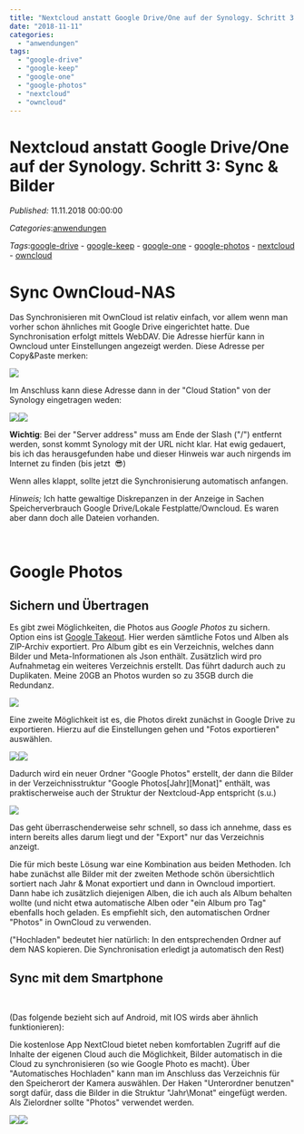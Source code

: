 ```yaml
---
title: "Nextcloud anstatt Google Drive/One auf der Synology. Schritt 3: Sync & Bilder"
date: "2018-11-11"
categories: 
  - "anwendungen"
tags: 
  - "google-drive"
  - "google-keep"
  - "google-one"
  - "google-photos"
  - "nextcloud"
  - "owncloud"
---
```

# Nextcloud anstatt Google Drive/One auf der Synology. Schritt 3: Sync & Bilder
_Published:_ 11.11.2018 00:00:00

_Categories_:[anwendungen](/dotnetwork/de/categories#anwendungen)

_Tags_:[google-drive](/dotnetwork/de/tags#google-drive) - [google-keep](/dotnetwork/de/tags#google-keep) - [google-one](/dotnetwork/de/tags#google-one) - [google-photos](/dotnetwork/de/tags#google-photos) - [nextcloud](/dotnetwork/de/tags#nextcloud) - [owncloud](/dotnetwork/de/tags#owncloud)


# Sync OwnCloud-NAS

Das Synchronisieren mit OwnCloud ist relativ einfach, vor allem wenn man vorher schon ähnliches mit Google Drive eingerichtet hatte. Due Synchronisation erfolgt mittels WebDAV. Die Adresse hierfür kann in Owncloud unter Einstellungen angezeigt werden. Diese Adresse per Copy&Paste merken:

[![](images/own_webdav-1.png)](http://dotnet.work/wp-content/uploads/2018/11/own_webdav-1.png)

Im Anschluss kann diese Adresse dann in der "Cloud Station" von der Synology eingetragen weden:

[![](images/cloudstation.png)](http://dotnet.work/wp-content/uploads/2018/11/cloudstation.png)![](images/cloudstation2.png)

**Wichtig**: Bei der "Server address" muss am Ende der Slash ("/") entfernt werden, sonst kommt Synology mit der URL nicht klar. Hat ewig gedauert, bis ich das herausgefunden habe und dieser Hinweis war auch nirgends im Internet zu finden (bis jetzt  😎)

Wenn alles klappt, sollte jetzt die Synchronisierung automatisch anfangen.

_Hinweis;_ Ich hatte gewaltige Diskrepanzen in der Anzeige in Sachen Speicherverbrauch Google Drive/Lokale Festplatte/Owncloud. Es waren aber dann doch alle Dateien vorhanden.

 

# Google Photos

## Sichern und Übertragen

Es gibt zwei Möglichkeiten, die Photos aus _Google Photos_ zu sichern. Option eins ist [Google Takeout](https://takeout.google.com/settings/takeout). Hier werden sämtliche Fotos und Alben als ZIP-Archiv exportiert. Pro Album gibt es ein Verzeichnis, welches dann Bilder und Meta-Informationen als Json enthält. Zusätzlich wird pro Aufnahmetag ein weiteres Verzeichnis erstellt. Das führt dadurch auch zu Duplikaten. Meine 20GB an Photos wurden so zu 35GB durch die Redundanz.

[![](images/takeoutPix.png)](http://dotnet.work/wp-content/uploads/2018/11/takeoutPix.png)

Eine zweite Möglichkeit ist es, die Photos direkt zunächst in Google Drive zu exportieren. Hierzu auf die Einstellungen gehen und "Fotos exportieren" auswählen.

[![](images/drive_setup.png)](http://dotnet.work/wp-content/uploads/2018/11/drive_setup.png)[![](images/drive_fotos.png)](http://dotnet.work/wp-content/uploads/2018/11/drive_fotos.png)

Dadurch wird ein neuer Ordner "Google Photos" erstellt, der dann die Bilder in der Verzeichnisstruktur "Google Photos\[Jahr\]\[Monat\]" enthält, was praktischerweise auch der Struktur der Nextcloud-App entspricht (s.u.)

[![](images/drive_fotosdir.png)](http://dotnet.work/wp-content/uploads/2018/11/drive_fotosdir.png)

Das geht überraschenderweise sehr schnell, so dass ich annehme, dass es intern bereits alles darum liegt und der "Export" nur das Verzeichnis anzeigt.

Die für mich beste Lösung war eine Kombination aus beiden Methoden. Ich habe zunächst alle Bilder mit der zweiten Methode schön übersichtlich sortiert nach Jahr & Monat exportiert und dann in Owncloud importiert. Dann habe ich zusätzlich diejenigen Alben, die ich auch als Album behalten wollte (und nicht etwa automatische Alben oder "ein Album pro Tag" ebenfalls hoch geladen. Es empfiehlt sich, den automatischen Ordner "Photos" in OwnCloud zu verwenden.

("Hochladen" bedeutet hier natürlich: In den entsprechenden Ordner auf dem NAS kopieren. Die Synchronisation erledigt ja automatisch den Rest)

## Sync mit dem Smartphone

 

(Das folgende bezieht sich auf Android, mit IOS wirds aber ähnlich funktionieren):

Die kostenlose App NextCloud bietet neben komfortablen Zugriff auf die Inhalte der eigenen Cloud auch die Möglichkeit, Bilder automatisch in die Cloud zu synchronisieren (so wie Google Photo es macht). Über "Automatisches Hochladen" kann man im Anschluss das Verzeichnis für den Speicherort der Kamera auswählen. Der Haken "Unterordner benutzen" sorgt dafür, dass die Bilder in die Struktur "Jahr\\Monat" eingefügt werden. Als Zielordner sollte "Photos" verwendet werden.

[![](images/photosync1-e1541938632267.jpg)](http://dotnet.work/wp-content/uploads/2018/11/photosync1-e1541938632267.jpg)[![](images/photosync2.jpg)](http://dotnet.work/wp-content/uploads/2018/11/photosync2.jpg)
